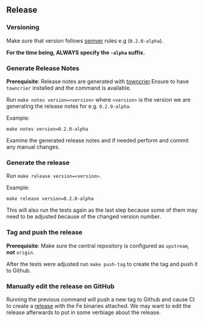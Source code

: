 ## Release

### Versioning

Make sure that version follows [semver](https://semver.org/) rules e.g (`0.2.0-alpha`).

**For the time being, ALWAYS specify the `-alpha` suffix.**

### Generate Release Notes

**Prerequisite**: Release notes are generated with [towncrier](https://pypi.org/project/towncrier/).Ensure to have `towncrier` installed and the command is available.

Run `make notes version=<version>` where `<version>` is the version we are generating the release notes for e.g. `0.2.0-alpha`.

Example:

```
make notes version=0.2.0-alpha
```

Examine the generated release notes and if needed perform and commit any manual changes.

### Generate the release

Run `make release version=<version>`.

Example:

```
make release version=0.2.0-alpha
```

This will also run the tests again as the last step because some of them may need to be adjusted because of the changed version number.

### Tag and push the release

**Prerequisite**: Make sure the central repository is configured as `upstream`, **not** `origin`.

After the tests were adjusted run `make push-tag` to create the tag and push it to Github.


### Manually edit the release on GitHub

Running the previous command will push a new tag to Github and cause CI to create a [release](https://github.com/ethereum/fe/releases) with the Fe binaries attached. We may want to edit the release afterwards to put in some verbiage about the release.